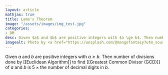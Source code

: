 ```yaml
---
layout: article
mathjax: true
title: Lame's Theorem
image: "/assets/images/img_test.jpg"
categories:
- DM
desc: Given $a$ and $b$ are positive integers with $a \ge b$. Then number of divisions done by [[Euclidean Algorithm]] to find [[Greatest Common Divisor (GCD)]] of $a$ and $b$ is $5\ \times$ the number of decimal digits in $b$. 
imagealt: Photo by <a href="https://unsplash.com/@mangofantasy?utm_source=unsplash&utm_medium=referral&utm_content=creditCopyText">Tim Johnson</a> on <a href="https://unsplash.com/s/photos/logic?utm_source=unsplash&utm_medium=referral&utm_content=creditCopyText">Unsplash</a>
---
```

Given $a$ and $b$ are positive integers with $a \ge b$. Then number of divisions done by [[Euclidean Algorithm]] to find [[Greatest Common Divisor (GCD)]] of $a$ and $b$ is $5\ \times$ the number of decimal digits in $b$.